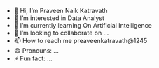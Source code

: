 - 👋 Hi, I’m Praveen Naik Katravath
- 👀 I’m interested in Data Analyst
- 🌱 I’m currently learning On Artificial Intelligence
- 💞️ I’m looking to collaborate on ...
- 📫 How to reach me preaveenkatravath@1245
- 😄 Pronouns: ...
- ⚡ Fun fact: ...

<!---
Praveen5750/Praveen5750 is a ✨ special ✨ repository because its `README.md` (this file) appears on your GitHub profile.
You can click the Preview link to take a look at your changes.
--->
